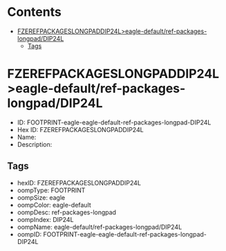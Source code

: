 



Contents
========

* [FZEREFPACKAGESLONGPADDIP24L>eagle-default/ref-packages-longpad/DIP24L](#fzerefpackageslongpaddip24leagle-defaultref-packages-longpaddip24l)
	* [Tags](#tags)

# FZEREFPACKAGESLONGPADDIP24L>eagle-default/ref-packages-longpad/DIP24L

- ID: FOOTPRINT-eagle-eagle-default-ref-packages-longpad-DIP24L
- Hex ID: FZEREFPACKAGESLONGPADDIP24L
- Name: 
- Description: 

## Tags

- hexID: FZEREFPACKAGESLONGPADDIP24L
- oompType: FOOTPRINT
- oompSize: eagle
- oompColor: eagle-default
- oompDesc: ref-packages-longpad
- oompIndex: DIP24L
- oompName: eagle-default/ref-packages-longpad/DIP24L
- oompID: FOOTPRINT-eagle-eagle-default-ref-packages-longpad-DIP24L
